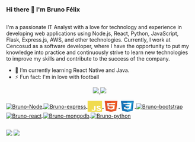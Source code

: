 ### Hi there 👋 I'm Bruno Félix
##

I'm a passionate IT Analyst with a love for technology and experience in developing web applications using Node.js, React, Python, JavaScript, Flask, Express.js, AWS, and other technologies. Currently, I work at Cencosud as a software developer, where I have the opportunity to put my knowledge into practice and continuously strive to learn new technologies to improve my skills and contribute to the success of the company.

- 🌱 I’m currently learning React Native and Java.
- ⚡ Fun fact: I'm in love with football

<div align="center">
  <a href="https://github.com/BrunoFelixB">
  <img height="180em" src="https://github-readme-stats.vercel.app/api?username=BrunoFelixB&show_icons=true&theme=dark&include_all_commits=true&count_private=true"/>
  <img height="180em" src="https://github-readme-stats.vercel.app/api/top-langs/?username=BrunoFelixB&layout=compact&langs_count=7&theme=dark"/>
</div>
                                                                                                                                              
  
 <div style="display: inline_block"><br>
    <img align="center" alt="Bruno-Node" height="30" width="40" src="https://cdn.jsdelivr.net/gh/devicons/devicon/icons/nodejs/nodejs-original.svg" />
    <img align="center" alt="Bruno-express" height="30" width="40" src="https://cdn.jsdelivr.net/gh/devicons/devicon/icons/express/express-original.svg" />
   <img align="center" alt="Bruno-Js" height="30" width="40" src="https://raw.githubusercontent.com/devicons/devicon/master/icons/javascript/javascript-plain.svg">
  <img align="center" alt="Bruno-HTML" height="30" width="40" src="https://raw.githubusercontent.com/devicons/devicon/master/icons/html5/html5-original.svg">
  <img align="center" alt="Bruno-CSS" height="30" width="40" src="https://raw.githubusercontent.com/devicons/devicon/master/icons/css3/css3-original.svg"> 
  <img align="center" alt="Bruno-bootstrap" height="30" width="40" src="https://cdn.jsdelivr.net/gh/devicons/devicon/icons/bootstrap/bootstrap-original.svg" />
   <img align="center" alt="Bruno-react" height="30" width="40" src="https://cdn.jsdelivr.net/gh/devicons/devicon/icons/react/react-original.svg" />
  <img align="center" alt="Bruno-mongodb" height="30" width="40" src="https://cdn.jsdelivr.net/gh/devicons/devicon/icons/mongodb/mongodb-original.svg" />
   <img align="center" alt="Bruno-python" height="30" width="40" src="https://cdn.jsdelivr.net/gh/devicons/devicon/icons/python/python-original.svg" />
 </div>

##

<div> 
  <a href = "mailto:brunelix5@gmail.com"><img src="https://img.shields.io/badge/-Gmail-%23333?style=for-the-badge&logo=gmail&logoColor=white" target="_blank"></a>
  <a href="https://www.linkedin.com/in/bruno-felix-barbosa/" target="_blank"><img src="https://img.shields.io/badge/-LinkedIn-%230077B5?style=for-the-badge&logo=linkedin&logoColor=white" target="_blank"></a> 
  </div>

